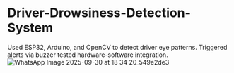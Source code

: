 # Driver-Drowsiness-Detection-System
Used ESP32, Arduino, and OpenCV to detect driver eye patterns.    Triggered alerts via buzzer tested hardware-software integration.
![WhatsApp Image 2025-09-30 at 18 34 20_549e2de3](https://github.com/user-attachments/assets/14c442df-8af4-47a6-b2bb-ca7266634ed9)
